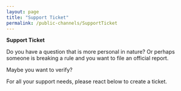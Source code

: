 ```yaml
---
layout: page
title: "Support Ticket"
permalink: /public-channels/SupportTicket
---
```


**__Support Ticket__**

Do you have a question that is more personal in nature?  Or perhaps someone is breaking a rule and you want to file an official report.

Maybe you want to verify?

For all your support needs, please react below to create a ticket.

